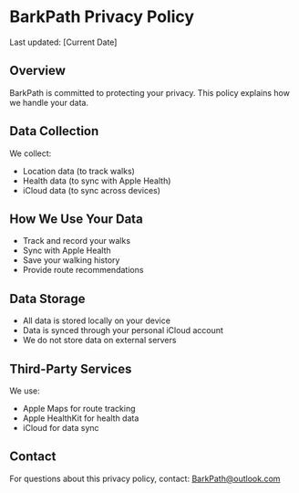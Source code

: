 # BarkPath Privacy Policy

Last updated: [Current Date]

## Overview
BarkPath is committed to protecting your privacy. This policy explains how we handle your data.

## Data Collection
We collect:
- Location data (to track walks)
- Health data (to sync with Apple Health)
- iCloud data (to sync across devices)

## How We Use Your Data
- Track and record your walks
- Sync with Apple Health
- Save your walking history
- Provide route recommendations

## Data Storage
- All data is stored locally on your device
- Data is synced through your personal iCloud account
- We do not store data on external servers

## Third-Party Services
We use:
- Apple Maps for route tracking
- Apple HealthKit for health data
- iCloud for data sync

## Contact
For questions about this privacy policy, contact:
BarkPath@outlook.com
